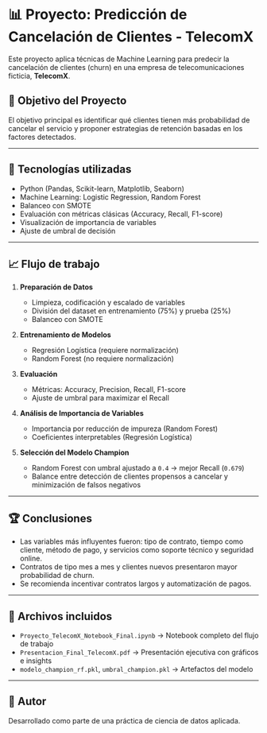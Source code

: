 
# 📊 Proyecto: Predicción de Cancelación de Clientes - TelecomX

Este proyecto aplica técnicas de Machine Learning para predecir la cancelación de clientes (churn) en una empresa de telecomunicaciones ficticia, **TelecomX**.

## 🧠 Objetivo del Proyecto

El objetivo principal es identificar qué clientes tienen más probabilidad de cancelar el servicio y proponer estrategias de retención basadas en los factores detectados.

---

## 🔧 Tecnologías utilizadas

- Python (Pandas, Scikit-learn, Matplotlib, Seaborn)
- Machine Learning: Logistic Regression, Random Forest
- Balanceo con SMOTE
- Evaluación con métricas clásicas (Accuracy, Recall, F1-score)
- Visualización de importancia de variables
- Ajuste de umbral de decisión

---

## 📈 Flujo de trabajo

1. **Preparación de Datos**
   - Limpieza, codificación y escalado de variables
   - División del dataset en entrenamiento (75%) y prueba (25%)
   - Balanceo con SMOTE

2. **Entrenamiento de Modelos**
   - Regresión Logística (requiere normalización)
   - Random Forest (no requiere normalización)

3. **Evaluación**
   - Métricas: Accuracy, Precision, Recall, F1-score
   - Ajuste de umbral para maximizar el Recall

4. **Análisis de Importancia de Variables**
   - Importancia por reducción de impureza (Random Forest)
   - Coeficientes interpretables (Regresión Logística)

5. **Selección del Modelo Champion**
   - Random Forest con umbral ajustado a `0.4` → mejor Recall (`0.679`)
   - Balance entre detección de clientes propensos a cancelar y minimización de falsos negativos

---

## 🏆 Conclusiones

- Las variables más influyentes fueron: tipo de contrato, tiempo como cliente, método de pago, y servicios como soporte técnico y seguridad online.
- Contratos de tipo mes a mes y clientes nuevos presentaron mayor probabilidad de churn.
- Se recomienda incentivar contratos largos y automatización de pagos.

---

## 📂 Archivos incluidos

- `Proyecto_TelecomX_Notebook_Final.ipynb` → Notebook completo del flujo de trabajo
- `Presentacion_Final_TelecomX.pdf` → Presentación ejecutiva con gráficos e insights
- `modelo_champion_rf.pkl`, `umbral_champion.pkl` → Artefactos del modelo

---

## 👤 Autor

Desarrollado como parte de una práctica de ciencia de datos aplicada.
